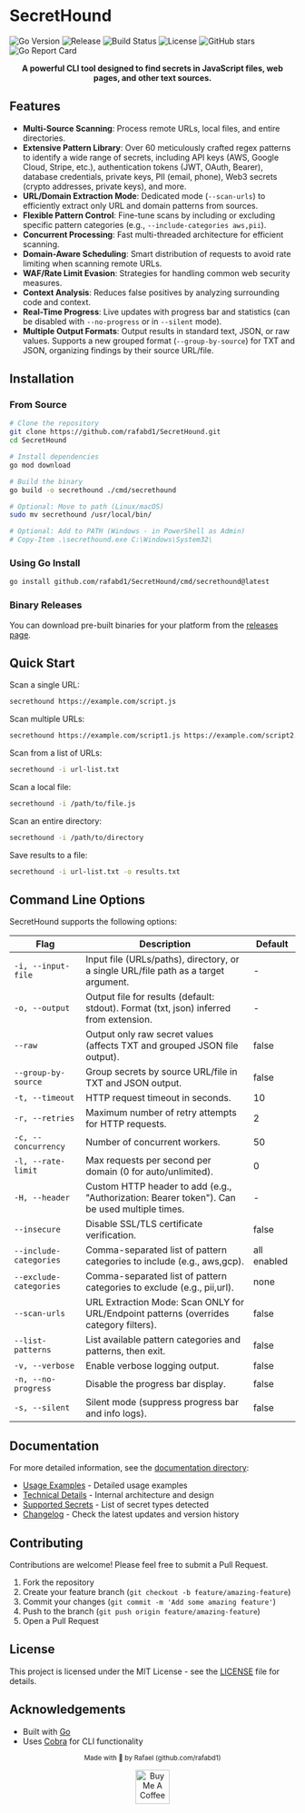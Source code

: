 # SecretHound

![Go Version](https://img.shields.io/github/go-mod/go-version/rafabd1/SecretHound)
![Release](https://img.shields.io/github/v/release/rafabd1/SecretHound?include_prereleases)
![Build Status](https://github.com/rafabd1/SecretHound/workflows/Release%20SecretHound/badge.svg)
![License](https://img.shields.io/badge/license-MIT-blue.svg)
![GitHub stars](https://img.shields.io/github/stars/rafabd1/SecretHound?style=social)
![Go Report Card](https://goreportcard.com/badge/github.com/rafabd1/SecretHound)

<!-- <p align="center">
    <img src="https://raw.githubusercontent.com/rafabd1/SecretHound/main/docs/banner.png" alt="SecretHound Banner" width="600">
</p> -->

<p align="center">
    <b>A powerful CLI tool designed to find secrets in JavaScript files, web pages, and other text sources.</b>
</p>

## Features

- **Multi-Source Scanning**: Process remote URLs, local files, and entire directories.
- **Extensive Pattern Library**: Over 60 meticulously crafted regex patterns to identify a wide range of secrets, including API keys (AWS, Google Cloud, Stripe, etc.), authentication tokens (JWT, OAuth, Bearer), database credentials, private keys, PII (email, phone), Web3 secrets (crypto addresses, private keys), and more.
- **URL/Domain Extraction Mode**: Dedicated mode (`--scan-urls`) to efficiently extract only URL and domain patterns from sources.
- **Flexible Pattern Control**: Fine-tune scans by including or excluding specific pattern categories (e.g., `--include-categories aws,pii`).
- **Concurrent Processing**: Fast multi-threaded architecture for efficient scanning.
- **Domain-Aware Scheduling**: Smart distribution of requests to avoid rate limiting when scanning remote URLs.
- **WAF/Rate Limit Evasion**: Strategies for handling common web security measures.
- **Context Analysis**: Reduces false positives by analyzing surrounding code and context.
- **Real-Time Progress**: Live updates with progress bar and statistics (can be disabled with `--no-progress` or in `--silent` mode).
- **Multiple Output Formats**: Output results in standard text, JSON, or raw values. Supports a new grouped format (`--group-by-source`) for TXT and JSON, organizing findings by their source URL/file.

## Installation

### From Source

```bash
# Clone the repository
git clone https://github.com/rafabd1/SecretHound.git
cd SecretHound

# Install dependencies
go mod download

# Build the binary
go build -o secrethound ./cmd/secrethound

# Optional: Move to path (Linux/macOS)
sudo mv secrethound /usr/local/bin/

# Optional: Add to PATH (Windows - in PowerShell as Admin)
# Copy-Item .\secrethound.exe C:\Windows\System32\
```

### Using Go Install

```bash
go install github.com/rafabd1/SecretHound/cmd/secrethound@latest
```

### Binary Releases

You can download pre-built binaries for your platform from the [releases page](https://github.com/rafabd1/SecretHound/releases).

## Quick Start

Scan a single URL:

```bash
secrethound https://example.com/script.js
```

Scan multiple URLs:

```bash
secrethound https://example.com/script1.js https://example.com/script2.js
```

Scan from a list of URLs:

```bash
secrethound -i url-list.txt
```

Scan a local file:

```bash
secrethound -i /path/to/file.js
```

Scan an entire directory:

```bash
secrethound -i /path/to/directory
```

Save results to a file:

```bash
secrethound -i url-list.txt -o results.txt
```

## Command Line Options

SecretHound supports the following options:

| Flag | Description | Default |
|------|-------------|---------|
| `-i, --input-file` | Input file (URLs/paths), directory, or a single URL/file path as a target argument. | - |
| `-o, --output` | Output file for results (default: stdout). Format (txt, json) inferred from extension. | - |
| `--raw` | Output only raw secret values (affects TXT and grouped JSON file output). | false |
| `--group-by-source` | Group secrets by source URL/file in TXT and JSON output. | false |
| `-t, --timeout` | HTTP request timeout in seconds. | 10 |
| `-r, --retries` | Maximum number of retry attempts for HTTP requests. | 2 |
| `-c, --concurrency` | Number of concurrent workers. | 50 |
| `-l, --rate-limit` | Max requests per second per domain (0 for auto/unlimited). | 0 |
| `-H, --header` | Custom HTTP header to add (e.g., "Authorization: Bearer token"). Can be used multiple times. | - |
| `--insecure` | Disable SSL/TLS certificate verification. | false |
| `--include-categories` | Comma-separated list of pattern categories to include (e.g., aws,gcp). | all enabled |
| `--exclude-categories` | Comma-separated list of pattern categories to exclude (e.g., pii,url). | none |
| `--scan-urls` | URL Extraction Mode: Scan ONLY for URL/Endpoint patterns (overrides category filters). | false |
| `--list-patterns` | List available pattern categories and patterns, then exit. | false |
| `-v, --verbose` | Enable verbose logging output. | false |
| `-n, --no-progress` | Disable the progress bar display. | false |
| `-s, --silent` | Silent mode (suppress progress bar and info logs). | false |

## Documentation

For more detailed information, see the [documentation directory](docs/):

- [Usage Examples](docs/USAGE.md) - Detailed usage examples
- [Technical Details](docs/TECHNICAL.md) - Internal architecture and design
- [Supported Secrets](docs/SUPPORTED_SECRETS.md) - List of secret types detected
- [Changelog](CHANGELOG.md) - Check the latest updates and version history

## Contributing

Contributions are welcome! Please feel free to submit a Pull Request.

1. Fork the repository
2. Create your feature branch (`git checkout -b feature/amazing-feature`)
3. Commit your changes (`git commit -m 'Add some amazing feature'`)
4. Push to the branch (`git push origin feature/amazing-feature`)
5. Open a Pull Request

## License

This project is licensed under the MIT License - see the [LICENSE](LICENSE) file for details.

## Acknowledgements

- Built with [Go](https://golang.org/)
- Uses [Cobra](https://github.com/spf13/cobra) for CLI functionality
<!-- - Special thanks to all [contributors](https://github.com/rafabd1/SecretHound/graphs/contributors) -->

<p align="center">
    <sub>Made with 🖤 by Rafael (github.com/rafabd1)</sub>
</p>

<p align="center">
    <a href="https://ko-fi.com/rafabd1" target="_blank"><img src="https://storage.ko-fi.com/cdn/kofi2.png?v=3" alt="Buy Me A Coffee" style="height: 60px !important;"></a>
</p>

